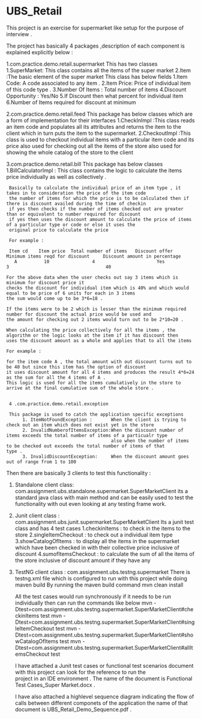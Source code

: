 # UBS_Retail
This project is an exercise for supermarket like setup for the purpose of interview .

The project has basically 4 packages ,description of each component is explained explicitly below :

1.com.practice.demo.retail.supermarket
  This has two classes 
     1.SuperMarket: This class contains all the items of the super market 
     2.Item :The basic element of the super market 
       This class has below fields 
       1.Item Code: A code associated to any item .
       2.Item Price: Price of individual item of this code type .
       3.Number Of Items : Total number of items 
       4.Discount Opportunity : Yes/No
       5.If Discount then what percent for individual item 
       6.Number of Items required for discount at minimum 

2.com.practice.demo.retail.feed
  This package has below classes which are a form of implementation for their interfaces 
     1.CheckInImpl :This class reads an item code and populates all its attributes and returns
                    the item to the client which in turn puts the item to the supermarket.
     2.CheckoutImpl :This class is used to checkout individual items with a particular item code
                     and its price also used for checking out all the items of the store also used
                     for showing the whole catalog of the store to the client
 
 3.com.practice.demo.retail.bill
 This package has below classes 
     1.BillCalculatorImpl : This class contains the logic to calculate the items price individually as well as collectively .
     
     Basically to calculate the individual price of an item type , it takes in to consideration the price of the item code 
     the number of items for which the price is to be calculated then if there is discount availed during the time of checkin
     if yes then checks if the number of items checked out are greater than or equivalent to number required for discount 
     if yes then uses the discount amount to calculate the price of items of a particular type or code or else it uses the 
     original price to calculate the price 
     
     For example : 
     
     Item cd	Item price	Total number of items 	Discount offer 	Minimum items reqd for discount 	Discount amount in percentage 
       A	      10	            4	                    Yes 	             3 	                                  40

    For the above data when the user checks out say 3 items which is minimum for discount price it 
    checks the discount for individual item which is 40% and which would equal to be price of 6 units for each in 3 items
    the sum would come up to be 3*6=18 .
    
    If the items were to be 2 which is lesser than the minimum required number for discount the actual price would be used and 
    the amount for checking out 2 items would turn out to be 2*10=20 . 
    
    When calculating the price collectively for all the items , the algorithm or the logic looks at the item if it has discount then
    uses the discount amount as a whole and applies that to all the items 
    
    For example :
    
    for the item code A , the total amount with out discount turns out to be 40 but since this item has the option of discount
    it uses discount amount for all 4 items and produces the result 4*6=24 as the sum for all the 4 items of A .
    This logic is used for all the items cumulatively in the store to arrive at the final cumulative sum of the whole store .

     
     4 .com.practice.demo.retail.exception
     
     This package is used to catch the application specific exceptions 
          1. ItemNotFoundException :       When the client is trying to check out an item which does not exist yet in the store 
          2. InvalidNumberofItemsException:When the discount number of items exceeds the total number of items of a particualr type 
                                           also when the number of items to be checked out exceeds the total number of items of that                                                type .
          3. InvalidDiscountException:     When the discount amount goes out of range from 1 to 100 
 
       
  
Then there are basically 3 clients to test this functionality :

1. Standalone client class: com.assignment.ubs.standalone.supermarket.SuperMarketClient
   its a standard java class with main method and can be easily used to test the functionality with out even looking at any testing 
   frame work.

2. Junit client class : com.assignment.ubs.junit.supermarket.SuperMarketClient
   Its a junit test class and has 4 test cases
   1.checkinItems : to check in the items to the store 
   2.singleItemCheckout : to check out a individual item type 
   3.showCatalogOfItems : to display all the items in the supermarket which have been checked in with their collective price inclusive 
                          of discount 
   4.sumofItemsCheckout : to calculate the sum of all the items of the store inclusive of discount amount if they have any 

3. TestNG client class : com.assignment.ubs.testng.supermarket
   There is testng.xml file which is configured to run with this project while doing maven build 
   By running the maven build command 
   mvn clean install 
   
   All the test cases would run synchronously if it needs to be run individually then can run the commands like below 
   mvn -Dtest=com.assignment.ubs.testng.supermarket.SuperMarketClient#checkinItems test
   mvn -Dtest=com.assignment.ubs.testng.supermarket.SuperMarketClient#singleItemCheckout test
   mvn -Dtest=com.assignment.ubs.testng.supermarket.SuperMarketClient#showCatalogOfItems test
   mvn -Dtest=com.assignment.ubs.testng.supermarket.SuperMarketClient#allItemsCheckout test
   
   
   I have attached a Junit test cases or functional test scenarios document with this project can look for the reference to run the    
   project in an IDE environment . The name of the document is Functional Test Cases_Super Market.docx  .
   
   I have also attached a highlevel sequence diagram indicating the flow of calls between different componets of the application
   the name of that document is UBS_Retail_Demo_Sequence.pdf .
   
